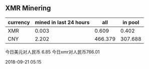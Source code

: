 ## XMR Minering

|currency|mined in last 24 hours|all|in pool|
|---|---|---|---|
|XMR|0.003|0.609|0.402|
|CNY|2.202|466.379|307.688|

今日美元对人民币 6.85	今日xmr对人民币766.01


2018-09-21 05:15